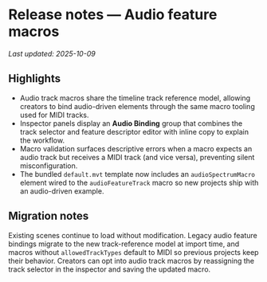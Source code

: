 # Release notes — Audio feature macros

_Last updated: 2025-10-09_

## Highlights

- Audio track macros share the timeline track reference model, allowing creators to bind audio-driven
  elements through the same macro tooling used for MIDI tracks.
- Inspector panels display an **Audio Binding** group that combines the track selector and feature
  descriptor editor with inline copy to explain the workflow.
- Macro validation surfaces descriptive errors when a macro expects an audio track but receives a MIDI
  track (and vice versa), preventing silent misconfiguration.
- The bundled `default.mvt` template now includes an `audioSpectrumMacro` element wired to the
  `audioFeatureTrack` macro so new projects ship with an audio-driven example.

## Migration notes

Existing scenes continue to load without modification. Legacy audio feature bindings migrate to the new
track-reference model at import time, and macros without `allowedTrackTypes` default to MIDI so previous
projects keep their behavior. Creators can opt into audio track macros by reassigning the track selector in
the inspector and saving the updated macro.
